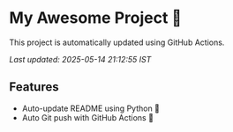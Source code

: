 # My Awesome Project 🚀

This project is automatically updated using GitHub Actions.

_Last updated: 2025-05-14 21:12:55 IST_

## Features
- Auto-update README using Python 🐍
- Auto Git push with GitHub Actions 🤖
